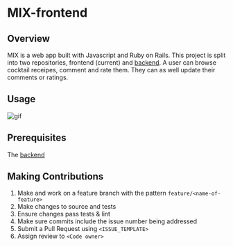 # MIX-frontend

## Overview

MIX is a web app built with Javascript and Ruby on Rails. This project is split into two repositories, frontend (current) and [backend](https://github.com/nouraloudani/MIX-backend).   A user can browse cocktail receipes, comment and rate them. They can as well update their comments or ratings. 

## Usage

<img src="./img/mix.gif" alt="gif" />


## Prerequisites

The [backend](https://github.com/nouraloudani/MIX-backend) 


## Making Contributions

1. Make and work on a feature branch with the pattern `feature/<name-of-feature>`
1. Make changes to source and tests
1. Ensure changes pass tests & lint
1. Make sure commits include the issue number being addressed
1. Submit a Pull Request using `<ISSUE_TEMPLATE>`
1. Assign review to `<Code owner>`



